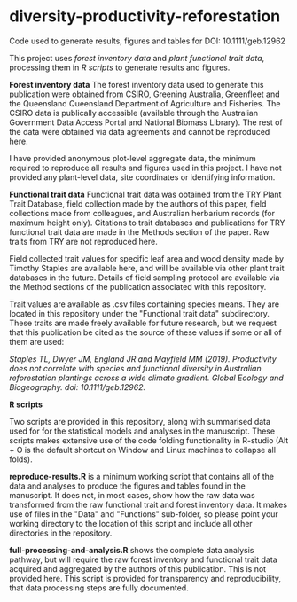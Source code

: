 # diversity-productivity-reforestation
Code used to generate results, figures and tables for DOI: 10.1111/geb.12962

This project uses *forest inventory data* and *plant functional trait data*, processing them in *R scripts* to generate results and figures.

**Forest inventory data**
The forest inventory data used to generate this publication were obtained from CSIRO, Greening Australia, Greenfleet and the Queensland Queensland Department of Agriculture and Fisheries. The CSIRO data is publically accessible (available through the Australian Government Data Access Portal and National Biomass Library). The rest of the data were obtained via data agreements and cannot be reproduced here.

I have provided anonymous plot-level aggregate data, the minimum required to reproduce all results and figures used in this project. I have not provided any plant-level data, site coordinates or identifying information.

**Functional trait data**
Functional trait data was obtained from the TRY Plant Trait Database, field collection made by the authors of this paper, field collections made from colleagues, and Australian herbarium records (for maximum height only). Citations to trait databases and publications for TRY functional trait data are made in the Methods section of the paper. Raw traits from TRY are not reproduced here.

Field collected trait values for specific leaf area and wood density made by Timothy Staples are available here, and will be available via other plant trait databases in the future. Details of field sampling protocol are available via the Method sections of the publication associated with this repository.

Trait values are available as .csv files containing species means. They are located in this repository under the "Functional trait data" subdirectory. These traits are made freely available for future research, but we request that this publication be cited as the source of these values if some or all of them are used:

*Staples TL, Dwyer JM, England JR and Mayfield MM (2019). Productivity does not correlate with species and functional diversity in Australian reforestation plantings across a wide climate gradient. Global Ecology and Biogeography. doi: 10.1111/geb.12962.*

**R scripts**

Two scripts are provided in this repository, along with summarised data used for for the statistical models and analyses in the manuscript. These scripts makes extensive use of the code folding functionality in R-studio (Alt + O is the default shortcut on Window and Linux machines to collapse all folds).

**reproduce-results.R** is a minimum working script that contains all of the data and analyses to produce the figures and tables found in the manuscript. It does not, in most cases, show how the raw data was transformed from the raw functional trait and forest inventory data. It makes use of files in the "Data" and "Functions" sub-folder, so please point your working directory to the location of this script and include all other directories in the repository.

**full-processing-and-analysis.R** shows the complete data analysis pathway, but will require the
raw forest inventory and functional trait data acquired and aggregated by the authors of this publication. This is not provided here. This script is provided for transparency and reproducibility, that data processing steps are fully documented.
